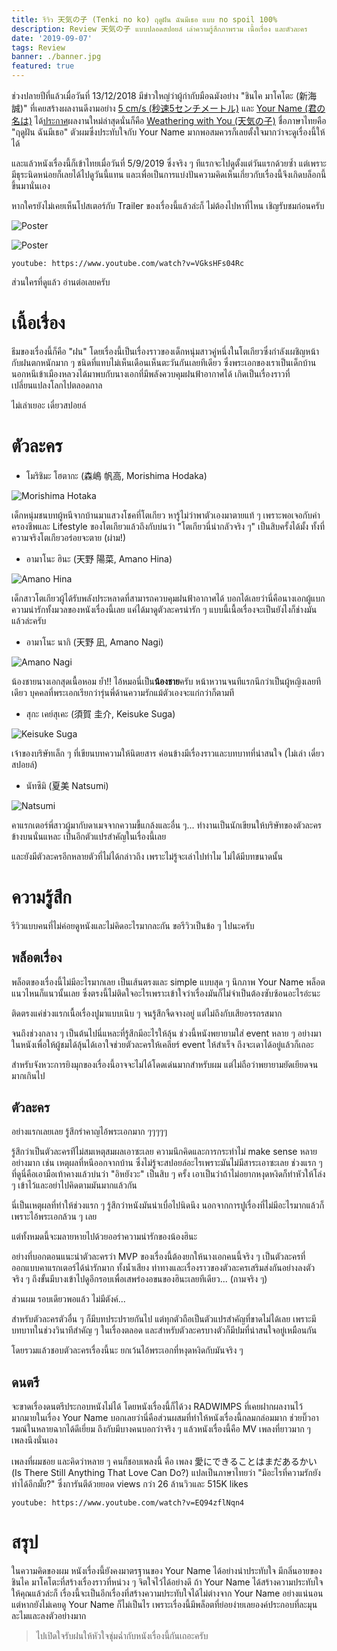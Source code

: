 ```yaml
---
title: รีวิว 天気の子 (Tenki no ko) ฤดูฝัน ฉันมีเธอ แบบ no spoil 100%
description: Review 天気の子 แบบปลอดสปอยล์ เล่าความรู้สึกภาพรวม เนื้อเรื่อง และตัวละคร
date: '2019-09-07'
tags: Review
banner: ./banner.jpg
featured: true
---
```


ช่วงปลายปีที่แล้วเมื่อวันที่ 13/12/2018 มีข่าวใหญ่ว่าผู้กำกับมือฉมังอย่าง "ชินไค มาโคโตะ (新海 誠)" ที่เคยสร้างผลงานดีงามอย่าง [5 cm/s (秒速5センチメートル)](https://en.wikipedia.org/wiki/5_Centimeters_per_Second) และ [Your Name (君の名は)](https://en.wikipedia.org/wiki/Your_Name) ได้[ประกาศ](http://www.toho.co.jp/movie/news/1812/01_tenkinoko_ib.html)ผลงานใหม่ล่าสุดนั่นก็คือ [Weathering with You (天気の子)](https://tenkinoko.com) ชื่อภาษาไทยคือ "ฤดูฝัน ฉันมีเธอ" ตัวผมซึ่งประทับใจกับ Your Name มากพอสมควรก็เลยตั้งใจมากว่าจะดูเรื่องนี้ให้ได้

และแล้วหนังเรื่องนี้ก็เข้าไทยเมื่อวันที่ 5/9/2019 ซึ่งจริง ๆ ทีแรกจะไปดูตั้งแต่วันแรกด้วยซ้ำ แต่เพราะมีธุระนิดหน่อยก็เลยได้ไปดูวันนี้แทน และเพื่อเป็นการแบ่งปันความคิดเห็นเกี่ยวกับเรื่องนี้จึงเกิดบล็อกนี้ขึ้นมานั่นเอง

หากใครยังไม่เคยเห็นโปสเตอร์กับ Trailer ของเรื่องนี้แล้วล่ะก็ ไม่ต้องไปหาที่ไหน เชิญรับชมก่อนครับ

![Poster](./nlf34se7m0421.jpg)

![Poster](./101146l.jpg)

`youtube: https://www.youtube.com/watch?v=VGksHFs04Rc`

ส่วนใครที่ดูแล้ว อ่านต่อเลยครับ

# เนื้อเรื่อง
ธีมของเรื่องนี้ก็คือ "ฝน" โดยเรื่องนี้เป็นเรื่องราวของเด็กหนุ่มสาวคู่หนึ่งในโตเกียวซึ่งกำลังเผชิญหน้ากับฝนตกหนักมาก ๆ ชนิดที่แทบไม่เห็นเดือนเห็นตะวันกันเลยทีเดียว ซึ่งพระเอกของเราเป็นเด็กบ้านนอกหนีเข้าเมืองหลวงได้มาพบกับนางเอกที่มีพลังควบคุมฝนฟ้าอากาศได้ เกิดเป็นเรื่องราวที่เปลี่ยนแปลงโลกไปตลอดกาล

ไม่เล่าเยอะ เดี๋ยวสปอยล์

# ตัวละคร

- โมริชิมะ โฮตากะ (森嶋 帆高, Morishima Hodaka)

![Morishima Hotaka](./Trailer_2_Hotaka_Morishima.jpg)

เด็กหนุ่มชนบทผู้หนีจากบ้านมาแสวงโชคที่โตเกียว หารู้ไม่ว่าพาตัวเองมาตายแท้ ๆ เพราะพอเจอกับค่าครองชีพและ Lifestyle ของโตเกียวแล้วถึงกับบ่นว่า "โตเกียวนี่น่ากลัวจริง ๆ" เป็นสิบครั้งได้มั้ง ทั้งที่ความจริงโตเกียวอร่อยจะตาย (ผ่าม!)

- อามาโนะ ฮินะ (天野 陽菜, Amano Hina)

![Amano Hina](./Hina_Amano_New.jpg)

เด็กสาวโตเกียวผู้ได้รับพลังประหลาดที่สามารถควบคุมฝนฟ้าอากาศได้ บอกได้เลยว่านี่คือนางเอกผู้แบกความน่ารักทั้งมวลของหนังเรื่องนี้เลย แค่ได้มาดูตัวละครน่ารัก ๆ แบบนี้เนื้อเรื่องจะเป็นยังไงก็ช่างมันแล้วล่ะครับ

- อามาโนะ นากิ (天野 凪, Amano Nagi)

![Amano Nagi](./Nagi_Amano.jpg)

น้องชายนางเอกสุดเนื้อหอม ย้ำ!! ไอ้หมอนี่เป็น**น้องชาย**ครับ หน้าหวานจนทีแรกนึกว่าเป็นผู้หญิงเลยทีเดียว บุคคลที่พระเอกเรียกว่ารุ่นพี่ด้านความรักแม้ตัวเองจะแก่กว่าก็ตามที

- สุกะ เคย์สุเคะ (須賀 圭介, Keisuke Suga)

![Keisuke Suga](./Trailer_2_Shun_Oguri.jpg)

เจ้าของบริษัทเล็ก ๆ ที่เขียนบทความให้นิตยสาร ค่อนข้างมีเรื่องราวและบทบาทที่น่าสนใจ (ไม่เล่า เดี๋ยวสปอยล์)

- นัทซึมิ (夏美 Natsumi)

![Natsumi](./Trailer_2_Honda_Tsubasa.jpg)

คาแรกเตอร์พี่สาวผู้มากับดาเมจจากความขี้แกล้งและอื่น ๆ... ทำงานเป็นนักเขียนให้บริษัทของตัวละครข้างบนนั่นแหละ เป็นอีกตัวแปรสำคัญในเรื่องนี้เลย

และยังมีตัวละครอีกหลายตัวที่ไม่ได้กล่าวถึง เพราะไม่รู้จะเล่าไปทำไม ไม่ได้มีบทขนาดนั้น

# ความรู้สึก

รีวิวแบบคนที่ไม่ค่อยดูหนังและไม่คิดอะไรมากละกัน ขอรีวิวเป็นข้อ ๆ ไปนะครับ

## พล็อตเรื่อง

พล็อตของเรื่องนี้ไม่มีอะไรมากเลย เป็นเส้นตรงและ simple แบบสุด ๆ นึกภาพ Your Name พล็อตแนวไหนก็แนวนั้นเลย ซึ่งตรงนี้ไม่ติดใจอะไรเพราะเข้าใจว่าเรื่องมันก็ไม่จำเป็นต้องซับซ้อนอะไรอ่ะนะ

ติดตรงแค่ช่วงแรกเนื้อเรื่องปูมาแบบเนิบ ๆ จนรู้สึกจืดจางอยู่ แต่ไม่ถึงกับเสียอรรถรสมาก

จนถึงช่วงกลาง ๆ เป็นต้นไปนี่แหละที่รู้สึกมีอะไรให้ลุ้น ช่วงนี้หนังพยายามใส่ event หลาย ๆ อย่างมาในหนังเพื่อให้ผู้ชมได้ลุ้นได้เอาใจช่วยตัวละครให้เคลียร์ event ให้สำเร็จ ถึงจะเดาได้อยู่แล้วก็เถอะ

สำหรับจังหวะการยิงมุกของเรื่องนี้อาจจะไม่ได้โดดเด่นมากสำหรับผม แต่ไม่ถือว่าพยายามยัดเยียดจนมากเกินไป

## ตัวละคร

อย่างแรกเลยเลย รู้สึกรำคาญไอ้พระเอกมาก ๆๆๆๆๆ

รู้สึกว่าเป็นตัวละครท่ีไม่สมเหตุสมผลเอาซะเลย ความนึกคิดและการกระทำไม่ make sense หลายอย่างมาก เช่น เหตุผลที่หนีออกจากบ้าน ซึ่งไม่รู้จะสปอยล์อะไรเพราะมันไม่มีสาระเอาซะเลย ช่วงแรก ๆ ที่ดูนี่คือเอามือเท้าคางแล้วบ่นว่า "อิหยังวะ" เป็นสิบ ๆ ครั้ง เอาเป็นว่าถ้าไม่อยากหงุดหงิดก็ทำหัวให้โล่ง ๆ เข้าไว้และอย่าไปคิดตามมันมากแล้วกัน

นี่เป็นเหตุผลที่ทำให้ช่วงแรก ๆ รู้สึกว่าหนังมันน่าเบื่อไปนิดนึง นอกจากการปูเรื่องที่ไม่มีอะไรมากแล้วก็เพราะไอ้พระเอกล้วน ๆ เลย

แต่ทั้งหมดนี้จะมลายหายไปด้วยออร่าความน่ารักของน้องฮินะ

อย่างที่บอกตอนแนะนำตัวละครว่า MVP ของเรื่องนี้ต้องยกให้นางเอกคนนี้จริง ๆ เป็นตัวละครที่ออกแบบคาแรกเตอร์ได้น่ารักมาก ทั้งน้ำเสียง ท่าทางและเรื่องราวของตัวละครเสริมส่งกันอย่างลงตัวจริง ๆ ถึงขั้นมีบางเข้าไปดูอีกรอบเพื่อเสพร่องอขนของฮินะเลยทีเดียว... (กามจริง ๆ)

ส่วนผม รอบเดียวพอแล้ว ไม่มีตังค์...

สำหรับตัวละครตัวอื่น ๆ ก็มีบทประปรายกันไป แต่ทุกตัวถือเป็นตัวแปรสำคัญที่ขาดไม่ได้เลย เพราะมีบทบาทในช่วงวินาทีสำคัญ ๆ ในเรื่องตลอด และสำหรับตัวละครบางตัวก็มีปมที่น่าสนใจอยู่เหมือนกัน

โดยรวมแล้วชอบตัวละครเรื่องนี้นะ ยกเว้นไอ้พระเอกที่หงุดหงิดกับมันจริง ๆ

## ดนตรี

จะขาดเรื่องดนตรีประกอบหนังไม่ได้ โดยหนังเรื่องนี้ก็ได้วง RADWIMPS ที่เคยฝากผลงานไว้มากมายในเรื่อง Your Name บอกเลยว่านี่คือส่วนผสมที่ทำให้หนังเรื่องนี้กลมกล่อมมาก ช่วยบิ๊วอารมณ์ในหลายฉากได้ดีเยี่ยม ถึงกับมีบางคนบอกว่าจริง ๆ แล้วหนังเรื่องนี้คือ MV เพลงที่ยาวมาก ๆ เพลงนึงนั่นเอง

เพลงที่ผมชอย และคิดว่าหลาย ๆ คนก็ชอบเพลงนี้ คือ เพลง 愛にできることはまだあるかい (Is There Still Anything That Love Can Do?) แปลเป็นภาษาไทยว่า "มีอะไรที่ความรักยังทำได้อีกมั้ย?" ซึ่งการันตีด้วยยอด views กว่า 26 ล้านวิวและ 515K likes

`youtube: https://www.youtube.com/watch?v=EQ94zflNqn4`

# สรุป

ในความคิดของผม หนังเรื่องนี้ยังคงมาตรฐานของ Your Name ได้อย่างน่าประทับใจ มีกลิ่นอายของชินไค มาโคโตะที่สร้างเรื่องราวที่หน่วง ๆ จิตใจไว้ได้อย่างดี ถ้า Your Name ได้สร้างความประทับใจให้คุณแล้วล่ะก็ เรื่องนี้จะเป็นอีกเรื่องที่สร้างความประทับใจได้ไม่ต่างจาก Your Name อย่างแน่นอน แต่หากยังไม่เคยดู Your Name ก็ไม่เป็นไร เพราะเรื่องนี้มีพล็อตที่ย่อยง่ายเลยองค์ประกอบที่ละมุนละไมและลงตัวอย่างมาก

> ไปเปิดใจรับฝนให้หัวใจชุ่มฉ่ำกับหนังเรื่องนี้กันเถอะครับ